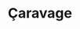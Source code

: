---
title: Çaravage
description: >-
    Description du projet
image: artmission.jpg

link: https://caravage-bacchanight-2023.netlify.app/
mention: >-
    Vous devez vous trouver au musée pour vivre pleinement l'expérience. L'expérience a été conçue pour une navigation sur mobile (et non sur ordinateur).
locked: false
---